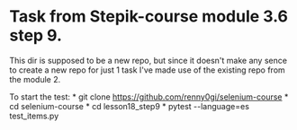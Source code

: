 # Task from Stepik-course module 3.6 step 9. #
This dir is supposed to be a new repo, but since it doesn't make any sence to create a new repo for just 1 task I've made use of the existing repo from the module 2.

To start the test:
    * git clone https://github.com/renny0gi/selenium-course
    * cd selenium-course
    * cd lesson18_step9
    * pytest --language=es test_items.py